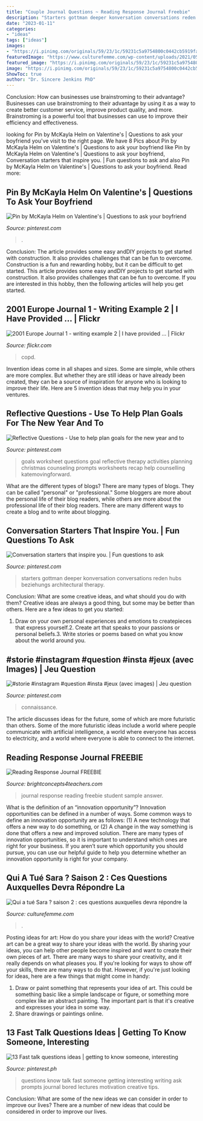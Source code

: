 ```yaml
---
title: "Couple Journal Questions ~ Reading Response Journal Freebie"
description: "Starters gottman deeper konversation conversations reden hubs beziehungs architectural therapy"
date: "2023-01-11"
categories:
- "ideas"
tags: ["ideas"]
images:
- "https://i.pinimg.com/originals/59/23/1c/59231c5a9754800c0442cb5919fa610b.jpg"
featuredImage: "https://www.culturefemme.com/wp-content/uploads/2021/05/qui-a-tue-sara-saison-2.jpg"
featured_image: "https://i.pinimg.com/originals/59/23/1c/59231c5a9754800c0442cb5919fa610b.jpg"
image: "https://i.pinimg.com/originals/59/23/1c/59231c5a9754800c0442cb5919fa610b.jpg"
ShowToc: true
author: "Dr. Sincere Jenkins PhD"
---
```



Conclusion: How can businesses use brainstroming to their advantage?
Businesses can use brainstroming to their advantage by using it as a way to create better customer service, improve product quality, and more. Brainstroming is a powerful tool that businesses can use to improve their efficiency and effectiveness.

	

		
looking for Pin by McKayla Helm on Valentine&#039;s | Questions to ask your boyfriend you've visit to the right page. We have 8 Pics about Pin by McKayla Helm on Valentine&#039;s | Questions to ask your boyfriend like Pin by McKayla Helm on Valentine&#039;s | Questions to ask your boyfriend, Conversation starters that inspire you. | Fun questions to ask and also Pin by McKayla Helm on Valentine&#039;s | Questions to ask your boyfriend. Read more:
		
    
## Pin By McKayla Helm On Valentine&#039;s | Questions To Ask Your Boyfriend

<img loading=lazy src="https://i.pinimg.com/736x/c3/d5/73/c3d573f5d64bb23fcc09c4f9597367a5.jpg" onerror="this.onerror=null;this.src='https://tse4.mm.bing.net/th?id=OIP.0qW1iXmY9fG4StJg9pcMqwHaNJ&amp;pid=15.1';" alt="Pin by McKayla Helm on Valentine&#039;s | Questions to ask your boyfriend">

_Source: pinterest.com_

>. 

	

Conclusion: The article provides some easy andDIY projects to get started with construction. It also provides challenges that can be fun to overcome.
Construction is a fun and rewarding hobby, but it can be difficult to get started. This article provides some easy andDIY projects to get started with construction. It also provides challenges that can be fun to overcome. If you are interested in this hobby, then the following articles will help you get started.

    
## 2001 Europe Journal 1 - Writing Example 2 | I Have Provided … | Flickr

<img loading=lazy src="https://live.staticflickr.com/51/175999712_c5c69fae7d_z.jpg" onerror="this.onerror=null;this.src='https://tse1.mm.bing.net/th?id=OIP.mwbf2IB0LX6QoEIsgmXAWgHaGZ&amp;pid=15.1';" alt="2001 Europe Journal 1 - writing example 2 | I have provided … | Flickr">

_Source: flickr.com_

>copd. 

	

Invention ideas come in all shapes and sizes. Some are simple, while others are more complex. But whether they are still ideas or have already been created, they can be a source of inspiration for anyone who is looking to improve their life. Here are 5 invention ideas that may help you in your ventures.

    
## Reflective Questions - Use To Help Plan Goals For The New Year And To

<img loading=lazy src="https://i.pinimg.com/736x/73/7b/d2/737bd2cbee0cdf5fc48786ab72a16899.jpg" onerror="this.onerror=null;this.src='https://tse2.mm.bing.net/th?id=OIP.81CuvrqB5C0Qpf4UnjHq0gHaLH&amp;pid=15.1';" alt="Reflective Questions - Use to help plan goals for the new year and to">

_Source: pinterest.com_

>goals worksheet questions goal reflective therapy activities planning christmas counseling prompts worksheets recap help counselling katemovingforward. 

	

What are the different types of blogs?
There are many types of blogs. They can be called "personal" or "professional." Some bloggers are more about the personal life of their blog readers, while others are more about the professional life of their blog readers. There are many different ways to create a blog and to write about blogging.

    
## Conversation Starters That Inspire You. | Fun Questions To Ask

<img loading=lazy src="https://i.pinimg.com/originals/59/23/1c/59231c5a9754800c0442cb5919fa610b.jpg" onerror="this.onerror=null;this.src='https://tse4.mm.bing.net/th?id=OIP.VKLqqFv9KgkN7_PpXVx30AHaJ4&amp;pid=15.1';" alt="Conversation starters that inspire you. | Fun questions to ask">

_Source: pinterest.com_

>starters gottman deeper konversation conversations reden hubs beziehungs architectural therapy. 

	

Conclusion: What are some creative ideas, and what should you do with them?
Creative ideas are always a good thing, but some may be better than others. Here are a few ideas to get you started: 
1. Draw on your own personal experiences and emotions to createpieces that express yourself.2. Create art that speaks to your passions or personal beliefs.3. Write stories or poems based on what you know about the world around you.
    
## #storie #instagram #question #insta #jeux (avec Images) | Jeu Question

<img loading=lazy src="https://i.pinimg.com/originals/af/13/31/af1331cbcec15d3f8e491776ee150578.jpg" onerror="this.onerror=null;this.src='https://tse1.mm.bing.net/th?id=OIP.BwrMKdGres5TQ_r9uNaWeQHaPo&amp;pid=15.1';" alt="#storie #instagram #question #insta #jeux (avec images) | Jeu question">

_Source: pinterest.com_

>connaissance. 

	

The article discusses ideas for the future, some of which are more futuristic than others. Some of the more futuristic ideas include a world where people communicate with artificial intelligence, a world where everyone has access to electricity, and a world where everyone is able to connect to the internet.

    
## Reading Response Journal FREEBIE

<img loading=lazy src="http://3.bp.blogspot.com/-tLpntXxK1rE/UHuOxTVqTWI/AAAAAAAAA28/DiySvxjQ7iI/s1600/RR+photp+2.JPG" onerror="this.onerror=null;this.src='https://tse4.mm.bing.net/th?id=OIP.k3QBB4nkgr8J2MSMV5nZjwHaJ6&amp;pid=15.1';" alt="Reading Response Journal FREEBIE">

_Source: brightconcepts4teachers.com_

>journal response reading freebie student sample answer. 

	

What is the definition of an “innovation opportunity”?
Innovation opportunities can be defined in a number of ways. Some common ways to define an innovation opportunity are as follows: (1) A new technology that offers a new way to do something, or (2) A change in the way something is done that offers a new and improved solution. 
There are many types of innovation opportunities, so it is important to understand which ones are right for your business. If you aren’t sure which opportunity you should pursue, you can use our helpful guide to help you determine whether an innovation opportunity is right for your company.

    
## Qui A Tué Sara ? Saison 2 : Ces Questions Auxquelles Devra Répondre La

<img loading=lazy src="https://www.culturefemme.com/wp-content/uploads/2021/05/qui-a-tue-sara-saison-2.jpg" onerror="this.onerror=null;this.src='https://tse1.mm.bing.net/th?id=OIP.lE7foE9isxX-blp4rMedfAHaD4&amp;pid=15.1';" alt="Qui a tué Sara ? saison 2 : ces questions auxquelles devra répondre la">

_Source: culturefemme.com_

>. 

	

Posting ideas for art: How do you share your ideas with the world?
Creative art can be a great way to share your ideas with the world. By sharing your ideas, you can help other people become inspired and want to create their own pieces of art. There are many ways to share your creativity, and it really depends on what pleases you. If you're looking for ways to show off your skills, there are many ways to do that. However, if you're just looking for ideas, here are a few things that might come in handy: 
1) Draw or paint something that represents your idea of art. This could be something basic like a simple landscape or figure, or something more complex like an abstract painting. The important part is that it's creative and expresses your idea in some way. 
2) Share drawings or paintings online.

    
## 13 Fast Talk Questions Ideas | Getting To Know Someone, Interesting

<img loading=lazy src="https://i.pinimg.com/236x/4a/b3/2d/4ab32d35cd06278087d9fedd25cfc587--chat-board-say-that.jpg" onerror="this.onerror=null;this.src='https://tse3.mm.bing.net/th?id=OIP.lY4AIFwTF2182_hqaJx3yAAAAA&amp;pid=15.1';" alt="13 Fast talk questions ideas | getting to know someone, interesting">

_Source: pinterest.ph_

>questions know talk fast someone getting interesting writing ask prompts journal bored lectures motivation creative tips. 

	

Conclusion: What are some of the new ideas we can consider in order to improve our lives?
There are a number of new ideas that could be considered in order to improve our lives.


